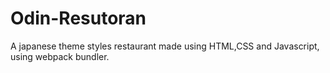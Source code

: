 # Odin-Resutoran

A japanese theme styles restaurant made using HTML,CSS and Javascript, using webpack bundler.

